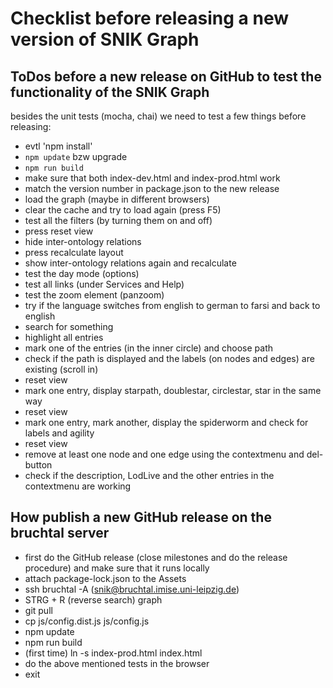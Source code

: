 # Checklist before releasing a new version of SNIK Graph

## ToDos before a new release on GitHub to test the functionality of the SNIK Graph

besides the unit tests (mocha, chai) we need to test a few things before releasing:

* evtl 'npm install'
* `npm update` bzw upgrade
* `npm run build`
* make sure that both index-dev.html and index-prod.html work
* match the version number in package.json to the new release
* load the graph (maybe in different browsers)
* clear the cache and try to load again (press F5)
* test all the filters (by turning them on and off)
* press reset view
* hide inter-ontology relations
* press recalculate layout
* show inter-ontology relations again and recalculate
* test the day mode (options)
* test all links (under Services and Help)
* test the zoom element (panzoom)
* try if the language switches from english to german to farsi and back to english
* search for something
* highlight all entries
* mark one of the entries (in the inner circle) and choose path
* check if the path is displayed and the labels (on nodes and edges) are existing (scroll in)
* reset view
* mark one entry, display starpath, doublestar, circlestar, star in the same way
* reset view
* mark one entry, mark another, display the spiderworm and check for labels and agility
* reset view
* remove at least one node and one edge using the contextmenu and del-button
* check if the description, LodLive and the other entries in the contextmenu are working

## How publish a new GitHub release on the bruchtal server

* first do the GitHub release (close milestones and do the release procedure) and make sure that it runs locally
* attach package-lock.json to the Assets
* ssh bruchtal -A (snik@bruchtal.imise.uni-leipzig.de)
* STRG + R (reverse search) graph
* git pull
* cp js/config.dist.js js/config.js
* npm update
* npm run build
* (first time) ln -s index-prod.html index.html
* do the above mentioned tests in the browser
* exit
